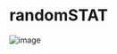 # randomSTAT
![image](https://github.com/Jameel-Hu/randomSTAT/assets/110083577/86b5f860-ae91-4a93-87fc-12f59239aab7)
